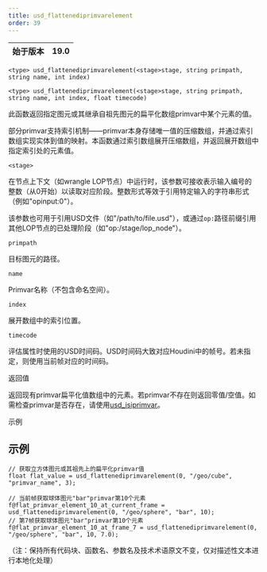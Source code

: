 ```yaml
---  
title: usd_flattenediprimvarelement  
order: 39  
---  
```


| 始于版本 | 19.0 |  
| --- | --- |  

`<type> usd_flattenediprimvarelement(<stage>stage, string primpath, string name, int index)`  

`<type> usd_flattenediprimvarelement(<stage>stage, string primpath, string name, int index, float timecode)`  

此函数返回指定图元或其继承自祖先图元的扁平化数组primvar中某个元素的值。  

部分primvar支持索引机制——primvar本身存储唯一值的压缩数组，并通过索引数组实现实体到值的映射。本函数通过索引数组展开压缩数组，并返回展开数组中指定索引处的元素值。  

`<stage>`  

在节点上下文（如wrangle LOP节点）中运行时，该参数可接收表示输入编号的整数（从0开始）以读取对应阶段。整数形式等效于引用特定输入的字符串形式（例如"opinput:0"）。  

该参数也可用于引用USD文件（如"/path/to/file.usd"），或通过`op:`路径前缀引用其他LOP节点的已处理阶段（如"op:/stage/lop_node"）。  

`primpath`  

目标图元的路径。  

`name`  

Primvar名称（不包含命名空间）。  

`index`  

展开数组中的索引位置。  

`timecode`  

评估属性时使用的USD时间码。USD时间码大致对应Houdini中的帧号。若未指定，则使用当前帧对应的时间码。  

返回值  

返回现有primvar扁平化值数组中的元素。若primvar不存在则返回零值/空值。如需检查primvar是否存在，请使用[usd_isiprimvar](usd_isiprimvar.html "检查指定图元或其祖先是否包含给定名称的primvar")。  

示例  

## 示例  

```vex  
// 获取立方体图元或其祖先上的扁平化primvar值  
float flat_value = usd_flattenediprimvarelement(0, "/geo/cube", "primvar_name", 3);  

// 当前帧获取球体图元"bar"primvar第10个元素  
f@flat_primvar_element_10_at_current_frame = usd_flattenediprimvarelement(0, "/geo/sphere", "bar", 10);  
// 第7帧获取球体图元"bar"primvar第10个元素  
f@flat_primvar_element_10_at_frame_7 = usd_flattenediprimvarelement(0, "/geo/sphere", "bar", 10, 7.0);  
```  

（注：保持所有代码块、函数名、参数名及技术术语原文不变，仅对描述性文本进行本地化处理）